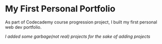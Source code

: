 # My First Personal Portfolio 
As part of Codecademy course progression project, I built my first personal web dev portfolio.

*I added some garbage(not real) projects for the sake of adding projects*